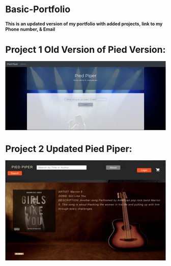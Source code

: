 # Basic-Portfolio

#### This is an updated version of my portfolio with added projects, link to my Phone number, & Email 


# Project 1 Old Version of Pied Version:
<!-- ![image](./assets/images/project1.JPG) -->
![Old Pied Piper](./assets/Images/project1.JPG) 

# Project 2 Updated Pied Piper:
![Updated Pied Piper](./assets/Images/project2.JPG)
